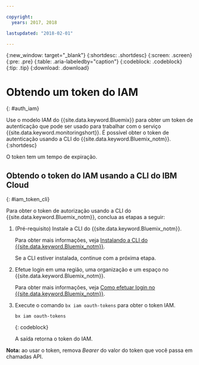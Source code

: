 ```yaml
---

copyright:
  years: 2017, 2018

lastupdated: "2018-02-01"

---
```


{:new_window: target="_blank"}
{:shortdesc: .shortdesc}
{:screen: .screen}
{:pre: .pre}
{:table: .aria-labeledby="caption"}
{:codeblock: .codeblock}
{:tip: .tip}
{:download: .download}


# Obtendo um token do IAM
{: #auth_iam}

Use o modelo IAM do {{site.data.keyword.Bluemix}} para obter um token de autenticação que pode ser usado para trabalhar com o serviço {{site.data.keyword.monitoringshort}}. É possível obter o token de autenticação usando a CLI do {{site.data.keyword.Bluemix_notm}}.
{:shortdesc}

O token tem um tempo de expiração. 

## Obtendo o token do IAM usando a CLI do IBM Cloud 
{: #iam_token_cli}

Para obter o token de autorização usando a CLI do {{site.data.keyword.Bluemix_notm}}, conclua as etapas a seguir:

1. (Pré-requisito) Instale a CLI do {{site.data.keyword.Bluemix_notm}}.

   Para obter mais informações, veja [Instalando a CLI do {{site.data.keyword.Bluemix_notm}}](/docs/services/cloud-monitoring/qa/cli_qa.html#cli_qa).
   
   Se a CLI estiver instalada, continue com a próxima etapa.
    
2. Efetue login em uma região, uma organização e um espaço no {{site.data.keyword.Bluemix_notm}}. 

    Para obter mais informações, veja [Como efetuar login no {{site.data.keyword.Bluemix_notm}}](/docs/services/cloud-monitoring/qa/cli_qa.html#login).
	
3. Execute o comando `bx iam oauth-tokens` para obter o token IAM.

    ```
	bx iam oauth-tokens
	```
	{: codeblock}
	
	A saída retorna o token do IAM.

**Nota:** ao usar o token, remova *Bearer* do valor do token que você passa em chamadas API.
		



	

	
	
	
	
	
	
